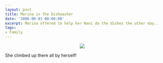 ```yaml
---
layout: post
title: Marina in the Dishwasher
date: '2006-08-01 00:00:00'
excerpt: Marina offered to help her Nani do the dishes the other day...
tags:
- Family
---
```


<center><img src="/blog_images/marina_dishwasher.jpg"></center>
<p>She climbed up there all by herself!</p>
